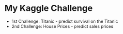 # My Kaggle Challenge
- 1st Challenge: Titanic - predict survival on the Titanic
- 2nd Challenge: House Prices - predict sales prices
